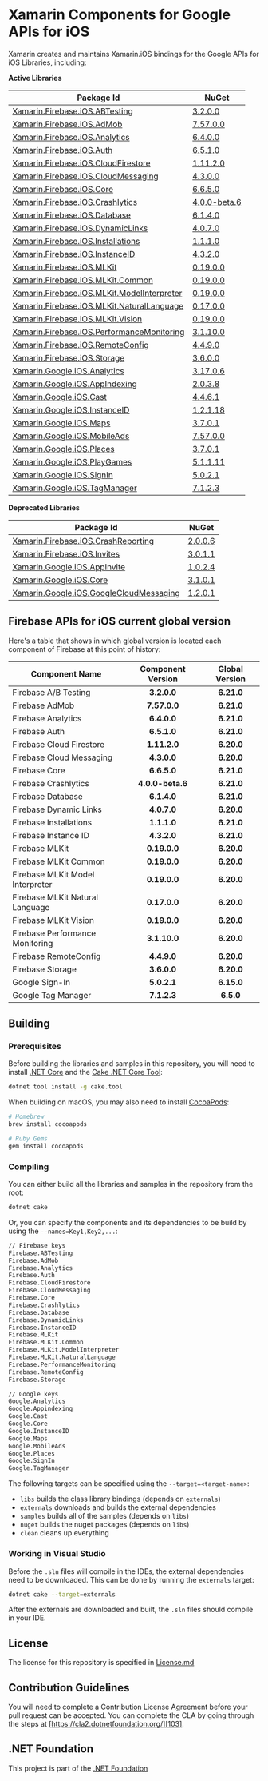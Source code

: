 # Xamarin Components for Google APIs for iOS

Xamarin creates and maintains Xamarin.iOS bindings for the Google APIs for iOS Libraries, including:

**Active Libraries**

| Package Id                                                                   | NuGet                                        |
|------------------------------------------------------------------------------|----------------------------------------------|
| [Xamarin.Firebase.iOS.ABTesting][F.ABTesting.Name]                           | [3.2.0.0][F.ABTesting.Package]               |
| [Xamarin.Firebase.iOS.AdMob][F.AdMob.Name]                                   | [7.57.0.0][F.AdMob.Package]                  |
| [Xamarin.Firebase.iOS.Analytics][F.Analytics.Name]                           | [6.4.0.0][F.Analytics.Package]               |
| [Xamarin.Firebase.iOS.Auth][F.Auth.Name]                                     | [6.5.1.0][F.Auth.Package]                    |
| [Xamarin.Firebase.iOS.CloudFirestore][F.CloudFirestore.Name]                 | [1.11.2.0][F.CloudFirestore.Package]         |
| [Xamarin.Firebase.iOS.CloudMessaging][F.CloudMessaging.Name]                 | [4.3.0.0][F.CloudMessaging.Package]          |
| [Xamarin.Firebase.iOS.Core][F.Core.Name]                                     | [6.6.5.0][F.Core.Package]                    |
| [Xamarin.Firebase.iOS.Crashlytics][F.Crashlytics.Name]                       | [4.0.0-beta.6][F.Crashlytics.Package]        |
| [Xamarin.Firebase.iOS.Database][F.Database.Name]                             | [6.1.4.0][F.Database.Package]                |
| [Xamarin.Firebase.iOS.DynamicLinks][F.DynamicLinks.Name]                     | [4.0.7.0][F.DynamicLinks.Package]            |
| [Xamarin.Firebase.iOS.Installations][F.Installations.Name]                   | [1.1.1.0][F.Installations.Package]           |
| [Xamarin.Firebase.iOS.InstanceID][F.InstanceID.Name]                         | [4.3.2.0][F.InstanceID.Package]              |
| [Xamarin.Firebase.iOS.MLKit][F.MLKit.Name]                                   | [0.19.0.0][F.MLKit.Package]                  |
| [Xamarin.Firebase.iOS.MLKit.Common][F.MLKit.Common.Name]                     | [0.19.0.0][F.MLKit.Common.Package]           |
| [Xamarin.Firebase.iOS.MLKit.ModelInterpreter][F.MLKit.ModelInterpreter.Name] | [0.19.0.0][F.MLKit.ModelInterpreter.Package] |
| [Xamarin.Firebase.iOS.MLKit.NaturalLanguage][F.MLKit.NaturalLanguage.Name]   | [0.17.0.0][F.MLKit.NaturalLanguage.Package]  |
| [Xamarin.Firebase.iOS.MLKit.Vision][F.MLKit.Vision.Name]                     | [0.19.0.0][F.MLKit.Vision.Package]           |
| [Xamarin.Firebase.iOS.PerformanceMonitoring][F.PerformanceMonitoring.Name]   | [3.1.10.0][F.PerformanceMonitoring.Package]  |
| [Xamarin.Firebase.iOS.RemoteConfig][F.RemoteConfig.Name]                     | [4.4.9.0][F.RemoteConfig.Package]            |
| [Xamarin.Firebase.iOS.Storage][F.Storage.Name]                               | [3.6.0.0][F.Storage.Package]                 |
| [Xamarin.Google.iOS.Analytics][G.Analytics.Name]                             | [3.17.0.6][G.Analytics.Package]              |
| [Xamarin.Google.iOS.AppIndexing][G.AppIndexing.Name]                         | [2.0.3.8][G.AppIndexing.Package]             |
| [Xamarin.Google.iOS.Cast][G.Cast.Name]                                       | [4.4.6.1][G.Cast.Package]                    |
| [Xamarin.Google.iOS.InstanceID][G.InstanceID.Name]                           | [1.2.1.18][G.InstanceID.Package]             |
| [Xamarin.Google.iOS.Maps][G.Maps.Name]                                       | [3.7.0.1][G.Maps.Package]                    |
| [Xamarin.Google.iOS.MobileAds][G.MobileAds.Name]                             | [7.57.0.0][G.MobileAds.Package]              |
| [Xamarin.Google.iOS.Places][G.Places.Name]                                   | [3.7.0.1][G.Places.Package]                  |
| [Xamarin.Google.iOS.PlayGames][G.PlayGames.Name]                             | [5.1.1.11][G.PlayGames.Package]              |
| [Xamarin.Google.iOS.SignIn][G.SignIn.Name]                                   | [5.0.2.1][G.SignIn.Package]                  |
| [Xamarin.Google.iOS.TagManager][G.TagManager.Name]                           | [7.1.2.3][G.TagManager.Package]              |

**Deprecated Libraries**

| Package Id                                                                 | NuGet                                      |
|----------------------------------------------------------------------------|--------------------------------------------|
| [Xamarin.Firebase.iOS.CrashReporting][F.CrashReporting.Name]               | [2.0.0.6][F.CrashReporting.Package]        |
| [Xamarin.Firebase.iOS.Invites][F.Invites.Name]                             | [3.0.1.1][F.Invites.Package]               |
| [Xamarin.Google.iOS.AppInvite][G.AppInvite.Name]                           | [1.0.2.4][G.AppInvite.Package]             |
| [Xamarin.Google.iOS.Core][G.Core.Name]                                     | [3.1.0.1][G.Core.Package]                  |
| [Xamarin.Google.iOS.GoogleCloudMessaging][G.GoogleCloudMessaging.Name]     | [1.2.0.1][G.GoogleCloudMessaging.Package]  |

## Firebase APIs for iOS current global version

Here's a table that shows in which global version is located each component of Firebase at this point of history:

| Component Name                   | Component Version | Global Version |
|----------------------------------|:-----------------:|:--------------:|
| Firebase A/B Testing             | **3.2.0.0**       | **6.21.0**     |
| Firebase AdMob                   | **7.57.0.0**      | **6.21.0**     |
| Firebase Analytics               | **6.4.0.0**       | **6.21.0**     |
| Firebase Auth                    | **6.5.1.0**       | **6.21.0**     |
| Firebase Cloud Firestore         | **1.11.2.0**      | **6.20.0**     |
| Firebase Cloud Messaging         | **4.3.0.0**       | **6.20.0**     |
| Firebase Core                    | **6.6.5.0**       | **6.21.0**     |
| Firebase Crashlytics             | **4.0.0-beta.6**  | **6.21.0**     |
| Firebase Database                | **6.1.4.0**       | **6.21.0**     |
| Firebase Dynamic Links           | **4.0.7.0**       | **6.20.0**     |
| Firebase Installations           | **1.1.1.0**       | **6.21.0**     |
| Firebase Instance ID             | **4.3.2.0**       | **6.21.0**     |
| Firebase MLKit                   | **0.19.0.0**      | **6.20.0**     |
| Firebase MLKit Common            | **0.19.0.0**      | **6.20.0**     |
| Firebase MLKit Model Interpreter | **0.19.0.0**      | **6.20.0**     |
| Firebase MLKit Natural Language  | **0.17.0.0**      | **6.20.0**     |
| Firebase MLKit Vision            | **0.19.0.0**      | **6.20.0**     |
| Firebase Performance Monitoring  | **3.1.10.0**      | **6.20.0**     |
| Firebase RemoteConfig            | **4.4.9.0**       | **6.20.0**     |
| Firebase Storage                 | **3.6.0.0**       | **6.20.0**     |
| Google Sign-In                   | **5.0.2.1**       | **6.15.0**     |
| Google Tag Manager               | **7.1.2.3**       | **6.5.0**      |

## Building 

### Prerequisites

Before building the libraries and samples in this repository, you will need to install [.NET Core][30] and the [Cake .NET Core Tool][32]:

```sh
dotnet tool install -g cake.tool
```

When building on macOS, you may also need to install [CocoaPods][31]:

```sh
# Homebrew
brew install cocoapods

# Ruby Gems
gem install cocoapods
```

### Compiling

You can either build all the libraries and samples in the repository from the root:

```sh
dotnet cake
```

Or, you can specify the components and its dependencies to be build by using the `--names=Key1,Key2,...`:

```sh
// Firebase keys
Firebase.ABTesting
Firebase.AdMob
Firebase.Analytics
Firebase.Auth
Firebase.CloudFirestore
Firebase.CloudMessaging
Firebase.Core
Firebase.Crashlytics
Firebase.Database
Firebase.DynamicLinks
Firebase.InstanceID
Firebase.MLKit
Firebase.MLKit.Common
Firebase.MLKit.ModelInterpreter
Firebase.MLKit.NaturalLanguage
Firebase.PerformanceMonitoring
Firebase.RemoteConfig
Firebase.Storage

// Google keys
Google.Analytics
Google.Appindexing
Google.Cast
Google.Core
Google.InstanceID
Google.Maps
Google.MobileAds
Google.Places
Google.SignIn
Google.TagManager
```

The following targets can be specified using the `--target=<target-name>`:

 - `libs` builds the class library bindings (depends on `externals`)
 - `externals` downloads and builds the external dependencies
 - `samples` builds all of the samples (depends on `libs`)
 - `nuget` builds the nuget packages (depends on `libs`)
 - `clean` cleans up everything


### Working in Visual Studio

Before the `.sln` files will compile in the IDEs, the external dependencies need to be downloaded. This can be done by running the `externals` target:

```sh
dotnet cake --target=externals
```

After the externals are downloaded and built, the `.sln` files should compile in your IDE.

## License

The license for this repository is specified in 
[License.md](License.md)

## Contribution Guidelines

You will need to complete a Contribution License Agreement before your pull request can be accepted. You can complete the CLA by going through the steps at [https://cla2.dotnetfoundation.org/][103].

## .NET Foundation

This project is part of the [.NET Foundation][104]


[comment]: # (Path for active Firebase component folders)

[F.ABTesting.Name]: source/Firebase/ABTesting
[F.AdMob.Name]: source/Firebase/AdMob
[F.Analytics.Name]: source/Firebase/Analytics
[F.Auth.Name]: source/Firebase/Auth
[F.CloudFirestore.Name]: source/Firebase/CloudFirestore
[F.CloudMessaging.Name]: source/Firebase/CloudMessaging
[F.Core.Name]: source/Firebase/Core
[F.Crashlytics.Name]: source/Firebase/Crashlytics
[F.Database.Name]: source/Firebase/Database
[F.DynamicLinks.Name]: source/Firebase/DynamicLinks
[F.Installations.Name]: source/Firebase/Installations
[F.InstanceID.Name]: source/Firebase/InstanceID
[F.MLKit.Name]: source/Firebase/MLKit
[F.MLKit.Common.Name]: source/Firebase/MLKit.Common
[F.MLKit.ModelInterpreter.Name]: source/Firebase/MLKit.ModelInterpreter
[F.MLKit.NaturalLanguage.Name]: source/Firebase/MLKit.NaturalLanguage
[F.MLKit.Vision.Name]: source/Firebase/MLKit.Vision
[F.PerformanceMonitoring.Name]: source/Firebase/PerformanceMonitoring
[F.RemoteConfig.Name]: source/Firebase/RemoteConfig
[F.Storage.Name]: source/Firebase/Storage

[comment]: # (URL for active Firebase component NuGets)

[F.ABTesting.Package]: https://www.nuget.org/packages/Xamarin.Firebase.iOS.ABTesting/
[F.AdMob.Package]: https://www.nuget.org/packages/Xamarin.Firebase.iOS.AdMob/
[F.Analytics.Package]: https://www.nuget.org/packages/Xamarin.Firebase.iOS.Analytics/
[F.Auth.Package]: https://www.nuget.org/packages/Xamarin.Firebase.iOS.Auth/
[F.CloudFirestore.Package]: https://www.nuget.org/packages/Xamarin.Firebase.iOS.CloudFirestore/
[F.CloudMessaging.Package]: https://www.nuget.org/packages/Xamarin.Firebase.iOS.CloudMessaging/
[F.Core.Package]: https://www.nuget.org/packages/Xamarin.Firebase.iOS.Core/
[F.Crashlytics.Package]: https://www.nuget.org/packages/Xamarin.Firebase.iOS.Crashlytics/
[F.Database.Package]: https://www.nuget.org/packages/Xamarin.Firebase.iOS.Database/
[F.DynamicLinks.Package]: https://www.nuget.org/packages/Xamarin.Firebase.iOS.DynamicLinks/
[F.Installations.Package]: https://www.nuget.org/packages/Xamarin.Firebase.iOS.Installations/
[F.InstanceID.Package]: https://www.nuget.org/packages/Xamarin.Firebase.iOS.InstanceID/
[F.MLKit.Package]: https://www.nuget.org/packages/Xamarin.Firebase.iOS.MLKit/
[F.MLKit.Common.Package]: https://www.nuget.org/packages/Xamarin.Firebase.iOS.MLKit.Common/
[F.MLKit.ModelInterpreter.Package]: https://www.nuget.org/packages/Xamarin.Firebase.iOS.MLKit.ModelInterpreter/
[F.MLKit.NaturalLanguage.Package]: https://www.nuget.org/packages/Xamarin.Firebase.iOS.MLKit.NaturalLanguage/
[F.MLKit.Vision.Package]: https://www.nuget.org/packages/Xamarin.Firebase.iOS.MLKit.Vision/
[F.PerformanceMonitoring.Package]: https://www.nuget.org/packages/Xamarin.Firebase.iOS.PerformanceMonitoring/
[F.RemoteConfig.Package]: https://www.nuget.org/packages/Xamarin.Firebase.iOS.RemoteConfig/
[F.Storage.Package]: https://www.nuget.org/packages/Xamarin.Firebase.iOS.Storage/


[comment]: # (Path for active Google component folders)

[G.Analytics.Name]: source/Google/Analytics
[G.AppIndexing.Name]: source/Google/AppIndexing
[G.Cast.Name]: source/Google/Cast
[G.InstanceID.Name]: source/Google/InstanceID
[G.Maps.Name]: source/Google/Maps
[G.MobileAds.Name]: source/Google/MobileAds
[G.Places.Name]: source/Google/Places
[G.PlayGames.Name]: source/Google/PlayGames
[G.SignIn.Name]: source/Google/SignIn
[G.TagManager.Name]: source/Google/TagManager

[comment]: # (URL for active Google component NuGets)

[G.Analytics.Package]: https://www.nuget.org/packages/Xamarin.Google.iOS.Analytics/
[G.AppIndexing.Package]: https://www.nuget.org/packages/Xamarin.Google.iOS.AppIndexing/
[G.Cast.Package]: https://www.nuget.org/packages/Xamarin.Google.iOS.Cast/
[G.InstanceID.Package]: https://www.nuget.org/packages/Xamarin.Google.iOS.InstanceID/
[G.Maps.Package]: https://www.nuget.org/packages/Xamarin.Google.iOS.Maps/
[G.MobileAds.Package]: https://www.nuget.org/packages/Xamarin.Google.iOS.MobileAds/
[G.Places.Package]: https://www.nuget.org/packages/Xamarin.Google.iOS.Places/
[G.PlayGames.Package]: https://www.nuget.org/packages/Xamarin.Google.iOS.PlayGames/
[G.SignIn.Package]: https://www.nuget.org/packages/Xamarin.Google.iOS.SignIn/
[G.TagManager.Package]: https://www.nuget.org/packages/Xamarin.Google.iOS.TagManager/


[comment]: # (Path for deprecated Firebase component folders)

[F.CrashReporting.Name]: source/Firebase/CrashReporting
[F.Invites.Name]: source/Firebase/Invites

[comment]: # (URL for deprecated Firebase component NuGets)

[F.CrashReporting.Package]: https://www.nuget.org/packages/Xamarin.Firebase.iOS.CrashReporting/
[F.Invites.Package]: https://www.nuget.org/packages/Xamarin.Firebase.iOS.Invites/

[comment]: # (Path for deprecated Google component folders)

[G.AppInvite.Name]: source/Google/AppInvite
[G.Core.Name]: source/Google/Core
[G.GoogleCloudMessaging.Name]: source/Google/GoogleCloudMessaging

[comment]: # (URL for deprecated Google component NuGets)

[G.AppInvite.Package]: https://www.nuget.org/packages/Xamarin.Google.iOS.AppInvite/
[G.Core.Package]: https://www.nuget.org/packages/Xamarin.Google.iOS.Core/
[G.GoogleCloudMessaging.Package]: https://www.nuget.org/packages/Xamarin.Google.iOS.GoogleCloudMessaging/


[101]: https://cocoapods.org/
[102]: http://cakebuild.net
[103]: https://cla2.dotnetfoundation.org/
[104]: http://www.dotnetfoundation.org/projects

[30]: https://dotnet.microsoft.com/download
[31]: https://cocoapods.org/
[32]: http://cakebuild.net
[33]: https://cla2.dotnetfoundation.org/
[34]: http://www.dotnetfoundation.org/projects
